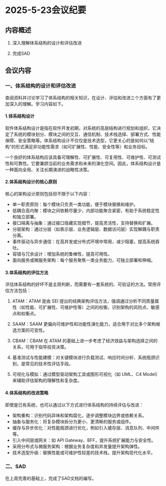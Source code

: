 # 2025-5-23会议纪要

## 内容概述

1. 深入理解体系结构的设计和评估改进

2. 完成SAD

## 会议内容

### 一、体系结构的设计和评估改进

查阅资料并讨论学习了体系结构的相关知识，在设计、评估和改进三个方面有了更加深入的理解。学习内容如下。

#### 1.体系结构设计

软件体系结构设计是指在软件开发初期，对系统的高层结构进行规划和组织，它决定了系统的模块划分、模块之间的交互、通信机制、技术栈选择、部署方式、性能保障、安全策略等。体系结构设计不仅仅是技术选型，它更关心的是如何以“结构”的形式满足非功能性需求（如可扩展性、性能、安全性等）和业务目标。

一个良好的体系结构应该具备可理解性、可扩展性、可复用性、可维护性、可测试性和可靠性。它要兼顾当前的业务需求和未来的演化空间。因此，体系结构设计是一种面向全局、关注长期演进的战略性决策。

#### 2.体系结构设计的核心原则

核心的架构设计原则包括但不限于以下内容：

- 单一职责原则：每个模块只负责一类功能，便于模块替换和维护。
- 低耦合高内聚：模块之间依赖尽量少，内部功能聚合紧密，有助于系统稳定性和独立部署。
- 接口隔离与抽象：通过接口隐藏实现细节，提高灵活性，支持替换和扩展。
- 分层架构：通过分层（如表示层、业务逻辑层、数据访问层）实现解耦与职责分离。
- 事件驱动与异步通信：在高并发或分布式环境中常用，减少阻塞，提高系统吞吐。
- 容错与冗余设计：增加系统的鲁棒性，提高可用性。
- 面向服务或微服务架构：每个服务聚焦一类业务能力，可独立部署和伸缩。

#### 3.体系结构的评估方法

评估体系结构的好坏不是主观判断，而需要有一套系统的、可验证的方法。常用评估方法包括：

1. ATAM：ATAM 是由 SEI 提出的经典架构评估方法，强调通过分析不同质量属性（如性能、可扩展性、可维护性等）之间的权衡，识别架构的风险点、敏感点和权衡点。

2. SAAM：SAAM 更偏向可维护性和功能性演化能力，适合用于对比多个架构候选方案的可变性。

3. CBAM：CBAM 在 ATAM 的基础上进一步考虑了经济效益与架构选择之间的关系，可用于指导投资决策。

4. 基准测试与性能建模：对关键模块进行负载测试、响应时间分析、系统瓶颈识别，是常见的技术性评估手段。

5. 可视化与模拟：通过模型驱动架构工具或图形可视化（如 UML、C4 Model）来辅助评估架构的理解性和复杂度。

#### 4.体系结构的改进策略

即使是已有系统，也可以通过以下方式进行体系结构的持续评估与改进：

- 架构重构：识别代码异味和架构腐化，逐步调整模块边界或依赖关系。
- 抽象与服务化：将复杂模块拆分为更小、更清晰的服务或组件。
- 缓存与异步优化：对性能瓶颈进行优化，例如引入缓存层、消息队列、中间件等。
- 引入中间层或网关：如 API Gateway、BFF，提升系统扩展能力与安全性。
- 采用分布式与微服务架构：根据业务复杂度和并发量提升架构弹性。
- 技术选型升级：替换性能或可维护性较差的技术栈，提升架构现代化水平。

### 二、SAD

在上周完善的基础上，完成了SAD文档的编写。